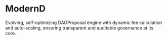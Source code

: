 # ModernD
Evolving, self-optimizing DAOProposal engine with dynamic fee calculation and auto-scaling, ensuring transparent and auditable governance at its core.
